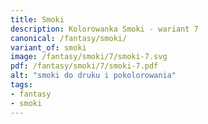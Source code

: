 ```yaml
---
title: Smoki
description: Kolorowanka Smoki - wariant 7
canonical: /fantasy/smoki/
variant_of: smoki
image: /fantasy/smoki/7/smoki-7.svg
pdf: /fantasy/smoki/7/smoki-7.pdf
alt: "smoki do druku i pokolorowania"
tags:
- fantasy
- smoki
---
```

